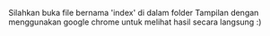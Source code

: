 Silahkan buka file bernama 'index' di dalam folder Tampilan dengan menggunakan google chrome untuk melihat hasil secara langsung :)

